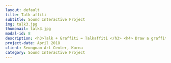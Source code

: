 ```yaml
---
layout: default
title: Talk-affiti
subtitle: Sound Interactive Project
img: talk3.jpg
thumbnail: talk3.jpg
modal-id: 8
description: <h3>Talk + Graffiti = Talkaffiti </h3> <h4> Draw a graffiti with your voice.</h4> <br> <h4>The procedure =</h4><b> <li>A person speaks at a microphone. <li> A computer analyzes the FREQUENCY and the AMPLITUDE of the voice. <li> The computer translates the frequency and the amplitude of the voice into different COLOR and SIZE of a brush.</b></li><br> <p>  <div class="embed-responsive embed-responsive-16by9"><iframe src="https://www.youtube.com/embed/uR2GR7LTV10?rel=0" frameborder="0" allow="autoplay; encrypted-media" allowfullscreen></iframe></div></p> <p>--------------------------------------------------------------------------------<br><b>Making Process</b><br>Programming colors to change as the frequency and amplitude of voice change.<br> --------------------------------------------------------------------------------<br>  <br> <p>  <div class="embed-responsive embed-responsive-16by9">  <iframe src="https://player.vimeo.com/video/291437047" frameborder="0" webkitallowfullscreen mozallowfullscreen allowfullscreen> </iframe></div><br></p> <br> ------------------------------------------------------------------------------------------------<br><b>Installation video</b> <br>------------------------------------------------------------------------------------------------<p> <div class="embed-responsive embed-responsive-16by9"><iframe src="https://player.vimeo.com/video/291437417" frameborder="0" webkitallowfullscreen mozallowfullscreen allowfullscreen> </iframe></div></p>
project-date: April 2018
client: Seongnam Art Center, Korea
category: Sound Interactive Project
---
```

